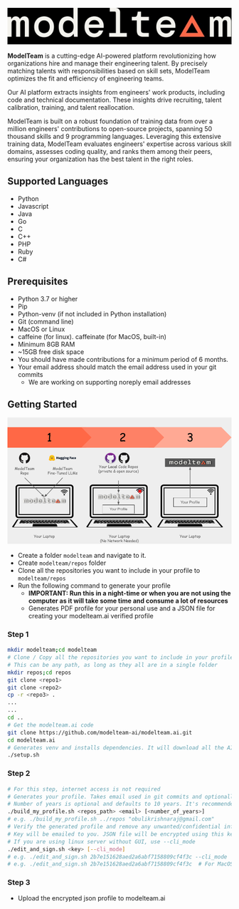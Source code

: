 ![modelteam.ai](images/modelteam_logo.jpg)

**ModelTeam** is a cutting-edge AI-powered platform revolutionizing how organizations hire and manage their engineering
talent. By precisely matching talents with responsibilities based on skill sets, ModelTeam optimizes the fit and
efficiency of engineering teams.

Our AI platform extracts insights from engineers' work products, including code and technical documentation.
These insights drive recruiting, talent calibration, training, and talent reallocation.

ModelTeam is built on a robust foundation of training data from over a million engineers' contributions to open-source
projects, spanning 50 thousand skills and 9 programming languages. Leveraging this extensive training data, ModelTeam
evaluates engineers' expertise across various skill domains, assesses coding quality, and ranks them among their peers,
ensuring your organization has the best talent in the right roles.

## Supported Languages

- Python
- Javascript
- Java
- Go
- C
- C++
- PHP
- Ruby
- C#

## Prerequisites

- Python 3.7 or higher
- Pip
- Python-venv (if not included in Python installation)
- Git (command line)
- MacOS or Linux
- caffeine (for linux). caffeinate (for MacOS, built-in)
- Minimum 8GB RAM
- ~15GB free disk space
- You should have made contributions for a minimum period of 6 months.
- Your email address should match the email address used in your git commits
  - We are working on supporting noreply email addresses

## Getting Started

![Getting Started](images/getting_started.png)

- Create a folder `modelteam` and navigate to it.
- Create `modelteam/repos` folder
- Clone all the repositories you want to include in your profile to `modelteam/repos`
- Run the following command to generate your profile
    - **IMPORTANT: Run this in a night-time or when you are not using the computer as it will take some time and consume
      a lot of resources**
    - Generates PDF profile for your personal use and a JSON file for creating your modelteam.ai verified profile
### Step 1
```bash
mkdir modelteam;cd modelteam
# Clone / Copy all the repositories you want to include in your profile
# This can be any path, as long as they all are in a single folder
mkdir repos;cd repos
git clone <repo1>
git clone <repo2>
cp -r <repo3> .
...
...
cd ..
# Get the modelteam.ai code
git clone https://github.com/modelteam-ai/modelteam.ai.git
cd modelteam.ai
# Generates venv and installs dependencies. It will download all the AI models
./setup.sh
```
### Step 2
```bash
# For this step, internet access is not required
# Generates your profile. Takes email used in git commits and optionally number of years to consider
# Number of years is optional and defaults to 10 years. It's recommended to change it to your years of experience
./build_my_profile.sh <repos_path> <email> [<number_of_years>]
# e.g. ./build_my_profile.sh ../repos "obulikrishnaraj@gmail.com"
# Verify the generated profile and remove any unwanted/confidential information
# Key will be emailed to you. JSON file will be encrypted using this key.
# If you are using linux server without GUI, use --cli_mode
./edit_and_sign.sh <key> [--cli_mode]
# e.g. ./edit_and_sign.sh 2b7e151628aed2a6abf7158809cf4f3c --cli_mode
# e.g. ./edit_and_sign.sh 2b7e151628aed2a6abf7158809cf4f3c  # For MacOS
```

### Step 3
  - Upload the encrypted json profile to modelteam.ai
